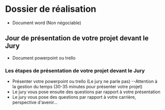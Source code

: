 # Dossier de réalisation 
- Document word (Non négociable)


## Jour de présentation de votre projet devant le Jury
- Document powerpoint ou trello


### Les étapes de présentation de votre projet devant le Jury
- Présenter votre powerpoint ou trello (Le jury ne parle pas) 
    --Attention à la gestion du temps (30-35 minutes pour présenter votre projet)
- Le jury vous pose ensuite des questions par rapport à votre présentation
- Le jury vous pose des questions par rapport à votre carrière, perspective d'avenir... 